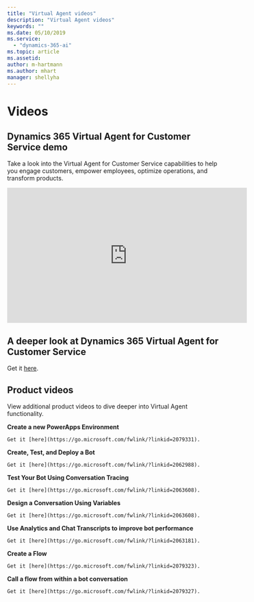 ```yaml
---
title: "Virtual Agent videos"
description: "Virtual Agent videos"
keywords: ""
ms.date: 05/10/2019
ms.service:
  - "dynamics-365-ai"
ms.topic: article
ms.assetid: 
author: m-hartmann
ms.author: mhart
manager: shellyha
---
```


# Videos 


## Dynamics 365 Virtual Agent for Customer Service demo

Take a look into the Virtual Agent for Customer Service capabilities to help you engage customers, empower employees, optimize operations, and transform products. 

<iframe width="560" height="315" src="https://www.youtube.com/embed/Pk-AVqQPUg8" frameborder="0" allow="accelerometer; autoplay; encrypted-media; gyroscope; picture-in-picture" allowfullscreen></iframe>


## A deeper look at Dynamics 365 Virtual Agent for Customer Service

Get it [here](https://microsoft.sharepoint.com/teams/CCIBotDesignerTeam/Shared%20Documents/General/Demo%20Assets/Airlift_2019-04/CCIVirtualAgentDeepDive_2019-04.mp4).





## Product videos

View additional product videos to dive deeper into Virtual Agent functionality. 

   **Create a new PowerApps Environment**

    Get it [here](https://go.microsoft.com/fwlink/?linkid=2079331).
   
   **Create, Test, and Deploy a Bot**

    Get it [here](https://go.microsoft.com/fwlink/?linkid=2062988).

   **Test Your Bot Using Conversation Tracing**

    Get it [here](https://go.microsoft.com/fwlink/?linkid=2063608).
 
   **Design a Conversation Using Variables**

    Get it [here](https://go.microsoft.com/fwlink/?linkid=2063608).

   **Use Analytics and Chat Transcripts to improve bot performance**

    Get it [here](https://go.microsoft.com/fwlink/?linkid=2063181).

   **Create a Flow**

    Get it [here](https://go.microsoft.com/fwlink/?linkid=2079323).

   **Call a flow from within a bot conversation**

    Get it [here](https://go.microsoft.com/fwlink/?linkid=2079327).
